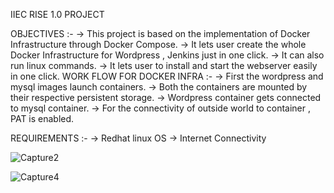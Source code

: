 
IIEC RISE 1.0 PROJECT 

OBJECTIVES :-
 -> This project is based on the implementation of Docker Infrastructure through Docker Compose.
 -> It lets user create the whole Docker Infrastructure for Wordpress , Jenkins just in one click.
 -> It can also run linux commands.
 -> It lets user to install and start the webserver easily in one click.
WORK FLOW FOR DOCKER INFRA :-
 -> First the wordpress and mysql images launch containers.
 -> Both the containers are mounted by their respective persistent storage.
 -> Wordpress container gets connected to mysql container.
 -> For the connectivity of outside world to container , PAT is enabled.

REQUIREMENTS :-
 -> Redhat linux OS
 -> Internet Connectivity 
 
![Capture2](https://user-images.githubusercontent.com/46334962/130914810-94d2c805-9ed1-4a23-bf16-4f6aaffa2ee2.PNG)

![Capture4](https://user-images.githubusercontent.com/46334962/130914842-3b630abb-dd97-4070-abd9-53aa636fd2da.PNG)
